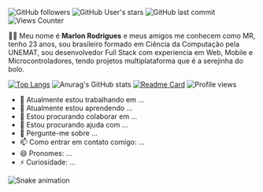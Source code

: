 
![GitHub followers](https://img.shields.io/github/followers/m4rlonr?style=flat&color=9644F4)
![GitHub User's stars](https://img.shields.io/github/stars/m4rlonr?style=flat&color=9644F4)
![GitHub last commit](https://img.shields.io/github/last-commit/m4rlonr/m4rlonr?style=flat&color=9644F4)
![Views Counter](https://gpvc.arturio.dev/m4rlonr&color=blueviolet)

🧔🏻 Meu nome é **Marlon Rodrigues** e meus amigos me conhecem como MR, tenho 23 anos, sou brasileiro formado em Ciência da Computação pela UNEMAT, sou desenvolvedor Full Stack com experiencia em Web, Mobile e Microcontroladores, tendo projetos multiplataforma que é a serejinha do bolo.

[![Top Langs](https://github-readme-stats.vercel.app/api/top-langs/?username=anuraghazra&layout=compact)](https://github.com/anuraghazra/github-readme-stats)
![Anurag's GitHub stats](https://github-readme-stats.vercel.app/api?username=anuraghazra&show_icons=true&theme=transparent)
[![Readme Card](https://github-readme-stats.vercel.app/api/pin/?username=anuraghazra&repo=github-readme-stats)](https://github.com/anuraghazra/github-readme-stats)
![Profile views](https://gpvc.arturio.dev/m4rlonr)

- 🔭 Atualmente estou trabalhando em ...
- 🌱 Atualmente estou aprendendo ...
- 👯 Estou procurando colaborar em ...
- 🤔 Estou procurando ajuda com ...
- 💬 Pergunte-me sobre ...
- 📫 Como entrar em contato comigo: ...
- 😄 Pronomes: ...
- ⚡ Curiosidade: ...

![Snake animation](https://github.com/seu-usuário-aqui/seu-usuário-aqui/blob/output/github-contribution-grid-snake.svg)
